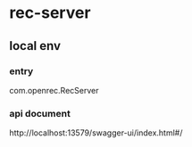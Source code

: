 # rec-server

## local env
### entry
com.openrec.RecServer 

### api document
http://localhost:13579/swagger-ui/index.html#/